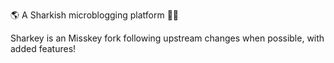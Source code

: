 🌎 A Sharkish microblogging platform 🦈🚀 

Sharkey is an Misskey fork following upstream changes when possible, with added features!

